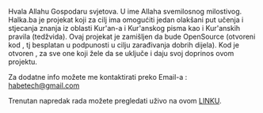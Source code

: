 Hvala Allahu Gospodaru svjetova.
U ime Allaha svemilosnog milostivog.
Halka.ba je projekat koji za cilj ima omogućiti jedan olakšani put učenja i stjecanja znanja iz oblasti Kur'an-a i Kur'anskog pisma kao i Kur'anskih pravila (tedžvida).
Ovaj projekat je zamišljen da bude OpenSource (otvoreni kod , tj besplatan u podpunosti u cilju zarađivanja dobrih dijela).
Kod je otvoren , za sve one koji žele da se uključe i daju svoj doprinos ovom projektu.

Za dodatne info možete me kontaktirati preko Email-a : habetech@gmail.com



Trenutan napredak rada možete pregledati uživo na ovom <a href="https://scriptplus.info/halka">LINKU</a>.
